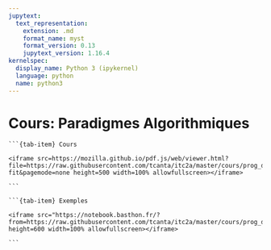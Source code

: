 ```yaml
---
jupytext:
  text_representation:
    extension: .md
    format_name: myst
    format_version: 0.13
    jupytext_version: 1.16.4
kernelspec:
  display_name: Python 3 (ipykernel)
  language: python
  name: python3
---
```


# Cours: Paradigmes Algorithmiques

````{tab-set}
```{tab-item} Cours

<iframe src=https://mozilla.github.io/pdf.js/web/viewer.html?file=https://raw.githubusercontent.com/tcanta/itc2a/master/cours/prog_dyn/cours_prog_dyn.pdf#zoom=page-fit&pagemode=none height=500 width=100% allowfullscreen></iframe>

```

```{tab-item} Exemples

<iframe src="https://notebook.basthon.fr/?from=https://raw.githubusercontent.com/tcanta/itc2a/master/cours/prog_dyn/exemples_prog_dyn.ipynb" height=600 width=100% allowfullscreen></iframe>

```
````
